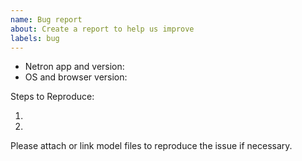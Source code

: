 ```yaml
---
name: Bug report
about: Create a report to help us improve
labels: bug
---
```


- Netron app and version: <!-- For example: 3.8.2 Desktop app, 2.9.0 Website or 3.9.2 Python Server -->
- OS and browser version: <!-- For example macOS 10.15.6 (19G73) + Chrome 84.0.4147.89 -->

Steps to Reproduce:

1.
2.

Please attach or link model files to reproduce the issue if necessary.

